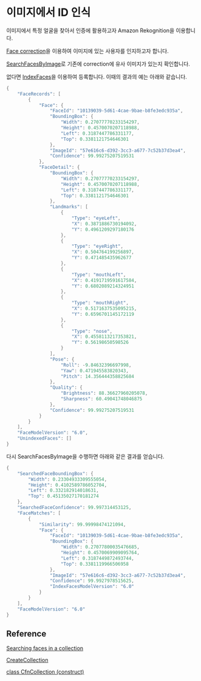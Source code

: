 # 이미지에서 ID 인식

이미지에서 특정 얼굴을 찾아서 인증에 활용하고자 Amazon Rekognition을 이용합니다.

[Face correction](https://docs.aws.amazon.com/rekognition/latest/dg/collections.html)을 이용하여 이미지에 있는 사용자를 인지하고자 합니다.

[SearchFacesByImage](https://docs.aws.amazon.com/rekognition/latest/APIReference/API_SearchFacesByImage.html)로 기존에 correction에 유사 이미지가 있는지 확인합니다. 

없다면 [IndexFaces](https://docs.aws.amazon.com/rekognition/latest/APIReference/API_IndexFaces.html)을 이용하여 등록합니다. 이때의 결과의 예는 아래와 같습니다.

```java
{
    "FaceRecords": [
        {
            "Face": {
                "FaceId": "10139039-5d61-4cae-9bae-b8fe3edc935a",
                "BoundingBox": {
                    "Width": 0.27077770233154297,
                    "Height": 0.4570070207118988,
                    "Left": 0.3187447786331177,
                    "Top": 0.3381121754646301
                },
                "ImageId": "57e616c6-d392-3cc3-a677-7c52b37d3ea4",
                "Confidence": 99.99275207519531
            },
            "FaceDetail": {
                "BoundingBox": {
                    "Width": 0.27077770233154297,
                    "Height": 0.4570070207118988,
                    "Left": 0.3187447786331177,
                    "Top": 0.3381121754646301
                },
                "Landmarks": [
                    {
                        "Type": "eyeLeft",
                        "X": 0.3871886730194092,
                        "Y": 0.4961209297180176
                    },
                    {
                        "Type": "eyeRight",
                        "X": 0.504764199256897,
                        "Y": 0.471485435962677
                    },
                    {
                        "Type": "mouthLeft",
                        "X": 0.4191719591617584,
                        "Y": 0.6802089214324951
                    },
                    {
                        "Type": "mouthRight",
                        "X": 0.5171637535095215,
                        "Y": 0.6596701145172119
                    },
                    {
                        "Type": "nose",
                        "X": 0.4558113217353821,
                        "Y": 0.56198650598526
                    }
                ],
                "Pose": {
                    "Roll": -9.84632396697998,
                    "Yaw": 0.471945583820343,
                    "Pitch": 14.356444358825684
                },
                "Quality": {
                    "Brightness": 88.36627960205078,
                    "Sharpness": 60.49041748046875
                },
                "Confidence": 99.99275207519531
            }
        }
    ],
    "FaceModelVersion": "6.0",
    "UnindexedFaces": []
}
```

다시 SearchFacesByImage을 수행하면 아래와 같은 결과를 얻습니다.

```java
{
    "SearchedFaceBoundingBox": {
        "Width": 0.23304933309555054,
        "Height": 0.4102589786052704,
        "Left": 0.332182914018631,
        "Top": 0.45135027170181274
    },
    "SearchedFaceConfidence": 99.997314453125,
    "FaceMatches": [
        {
            "Similarity": 99.99998474121094,
            "Face": {
                "FaceId": "10139039-5d61-4cae-9bae-b8fe3edc935a",
                "BoundingBox": {
                    "Width": 0.27077800035476685,
                    "Height": 0.4570069909095764,
                    "Left": 0.3187449872493744,
                    "Top": 0.3381119966506958
                },
                "ImageId": "57e616c6-d392-3cc3-a677-7c52b37d3ea4",
                "Confidence": 99.9927978515625,
                "IndexFacesModelVersion": "6.0"
            }
        }
    ],
    "FaceModelVersion": "6.0"
}
```

## Reference 

[Searching faces in a collection](https://docs.aws.amazon.com/rekognition/latest/dg/collections.html)

[CreateCollection](https://docs.aws.amazon.com/rekognition/latest/APIReference/API_CreateCollection.html)

[class CfnCollection (construct)](https://docs.aws.amazon.com/cdk/api/v2/docs/aws-cdk-lib.aws_rekognition.CfnCollection.html)

